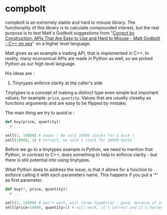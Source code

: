 # compbolt

compbolt is an extremely stable and hard to misuse library. The functionality of this library is to calculate compounded interest, but the real purpose is to test Matt's Godbolt suggestions from "[Correct by Construction: APIs That Are Easy to Use and Hard to Misuse - Matt Godbolt - C++ on sea](https://www.youtube.com/watch?v=nLSm3Haxz0I)" on a higher level language.

Matt gives as an example a trading API, that is implemented in C++. In reality, many economical APIs are made in Python as well, so we picked Python as our high level language.

His ideas are :

1. Tinytypes enforce clarity at the caller's side

Tinytypes is a concept of making a distinct type even simple but important values, for example: `price`, `quantity`. Values that are usually closeby as functions arguments and are easy to be flipped by mistake.

The main thing we try to avoid is :
```python
def buy(price, quantity):
  # ...

sell(1, 10000) # ooops ! We sold 10000 stocks for 1 buck !
sell(10000, 1) # Correct, we sold 1 stock for 10000 bucks
```

Before we go to a tinytypes example in Python, we need to mention that Python, in contrast to C++, does something to help to enforce clarity - but there is still potential into using tinytypes.

What Python does to address the issue, is that it allows for a function to enforce calling it with each parameters name. This happens if you put a '*' as first parameter.

```python
def buy(*, price, quantity):
  # ...

sell(1, 10000) # won't work, will throw TypeError - good, because it saved us from making a mistake
sell(price=10000, quantity=1) # will work, it's correct and it's harder to make a mistake
```
